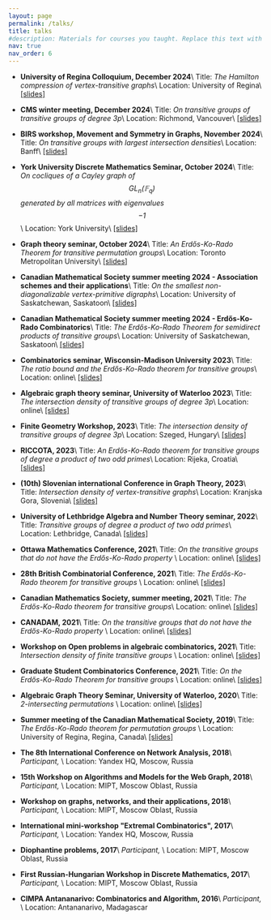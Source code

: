 ```yaml
---
layout: page
permalink: /talks/
title: talks
#description: Materials for courses you taught. Replace this text with your description.
nav: true
nav_order: 6
---
```


* **University of Regina Colloquium, December 2024**\\
	Title: *The Hamilton compression of vertex-transitive graphs*\\
	Location: University of Regina\\
	[[slides]]()

* **CMS winter meeting, December 2024**\\
	Title: *On transitive groups of transitive groups of degree 3p*\\
	Location: Richmond, Vancouver\\
	[[slides]]()

* **BIRS workshop, Movement and Symmetry in Graphs, November 2024**\\
	Title: *On transitive groups with largest intersection densities*\\
	Location: Banff\\
	[[slides]]()

* **York University Discrete Mathematics Seminar, October 2024**\\
	Title: *On cocliques of a Cayley graph of $$\operatorname{GL}_n(\mathbb{F}_q)$$ generated by all matrices with eigenvalues $$−1$$*\\
	Location: York University\\
	[[slides]]()

* **Graph theory seminar, October 2024**\\
	Title: *An Erdős-Ko-Rado Theorem for transitive permutation groups*\\
	Location: Toronto Metropolitan University\\
	[[slides]]()

* **Canadian Mathematical Society summer meeting 2024 - Association schemes and their applications**\\
	Title: *On the smallest non-diagonalizable vertex-primitive digraphs*\\
	Location: University of Saskatchewan, Saskatoon\\
	[[slides]]()

* **Canadian Mathematical Society summer meeting 2024 - Erdős-Ko-Rado Combinatorics**\\
	Title: *The Erdős-Ko-Rado Theorem for semidirect products of transitive groups*\\
	Location: University of Saskatchewan, Saskatoon\\
	[[slides]]()

* **Combinatorics seminar, Wisconsin-Madison University 2023**\\
	Title: *The ratio bound and the Erdős-Ko-Rado theorem for transitive groups*\\
	Location: online\\
	[[slides]]()

* **Algebraic graph theory seminar, University of Waterloo 2023**\\
	Title: *The intersection density of transitive groups of degree 3p*\\
	Location: online\\
	[[slides]]()

* **Finite Geometry Workshop, 2023**\\
	Title: *The intersection density of transitive groups of degree 3p*\\
	Location: Szeged, Hungary\\
	[[slides]]()

* **RICCOTA, 2023**\\
	Title: *An Erdős-Ko-Rado theorem for transitive groups of degree a product of two odd primes*\\
	Location: Rijeka, Croatia\\
	[[slides]]()

* **(10th) Slovenian international Conference in Graph Theory, 2023**\\
	Title: *Intersection density of vertex-transitive graphs*\\
	Location: Kranjska Gora, Slovenia\\
	[[slides]]()

* **University of Lethbridge Algebra and Number Theory seminar, 2022**\\
	Title: *Transitive groups of degree a product of two odd primes*\\
	Location: Lethbridge, Canada\\
	[[slides]]()

* **Ottawa Mathematics Conference, 2021**\\
	Title: *On the transitive groups that do not have the Erdős-Ko-Rado property* \\
	Location: online\\
	[[slides]]()

* **28th British Combinatorial Conference, 2021**\\
	Title: *The Erdős-Ko-Rado theorem for transitive groups* \\
	Location: online\\
	[[slides]]()

* **Canadian Mathematics Society, summer meeting, 2021**\\
	Title: *The Erdős-Ko-Rado theorem for transitive groups*\\
	Location: online\\
	[[slides]]()

* **CANADAM, 2021**\\
	Title: *On the transitive groups that do not have the Erdős-Ko-Rado property* \\
	Location: online\\
	[[slides]]()

* **Workshop on Open problems in algebraic combinatorics, 2021**\\
	Title: *Intersection density of finite transitive groups* \\
	Location: online\\
	[[slides]]()

* **Graduate Student Combinatorics Conference, 2021**\\
	Title: *On the Erdős-Ko-Rado Theorem for transitive groups* \\
	Location: online\\
	[[slides]]()

* **Algebraic Graph Theory Seminar, University of Waterloo, 2020**\\
	Title: *2-intersecting permutations* \\
	Location: online\\
	[[slides]]()

* **Summer meeting of the Canadian Mathematical Society, 2019**\\
	Title: *The Erdős-Ko-Rado theorem for permutation groups* \\
	Location: University of Regina, Regina, Canada\\
	[[slides]]()

* **The 8th International Conference on Network Analysis, 2018**\\
	*Participant,* \\
	Location: Yandex HQ, Moscow, Russia


* **15th Workshop on Algorithms and Models for the Web Graph, 2018**\\
	*Participant,* \\
	Location: MIPT, Moscow Oblast, Russia


* **Workshop on graphs, networks, and their applications, 2018**\\
	*Participant,* \\
	Location: MIPT, Moscow Oblast, Russia


* **International mini-workshop "Extremal Combinatorics", 2017**\\
	*Participant,* \\
	Location: Yandex HQ, Moscow, Russia


* **Diophantine problems, 2017**\\
	*Participant,* \\
	Location: MIPT, Moscow Oblast, Russia


* **First Russian-Hungarian Workshop in Discrete Mathematics, 2017**\\
	*Participant,* \\
	Location: MIPT, Moscow Oblast, Russia


* **CIMPA Antananarivo: Combinatorics and Algorithm, 2016**\\
	*Participant,* \\
	Location: Antananarivo, Madagascar